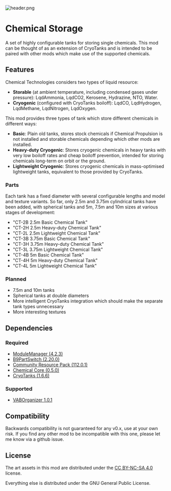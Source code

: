 ![header.png](https://raw.githubusercontent.com/CharleRoger/ChemicalStorage/main/header.png)

# Chemical Storage
A set of highly configurable tanks for storing single chemicals. This mod can be thought of as an extension of CryoTanks and is intended to be paired with other mods which make use of the supported chemicals.

## Features
Chemical Technologies considers two types of liquid resource:
- **Storable** (at ambient temperature, including condensed gases under pressure): LqdAmmonia, LqdCO2, Kerosene, Hydrazine, NTO, Water.
- **Cryogenic** (configured with CryoTanks boiloff): LqdCO, LqdHydrogen, LqdMethane, LqdNitrogen, LqdOxygen.

This mod provides three types of tank which store different chemicals in different ways:
- **Basic**: Plain old tanks, stores stock chemicals if Chemical Propulsion is not installed and storable chemicals depending which other mods are installed.
- **Heavy-duty Cryogenic**: Stores cryogenic chemicals in heavy tanks with very low boiloff rates and cheap boiloff prevention, intended for storing chemicals long-term on orbit or the ground.
- **Lightweight Cryogenic**: Stores cryogenic chemicals in mass-optimised lightweight tanks, equivalent to those provided by CryoTanks.

### Parts
Each tank has a fixed diameter with several configurable lengths and model and texture variants. So far, only 2.5m and 3.75m cylindrical tanks have been added, with spherical tanks and 5m, 7.5m and 10m sizes at various stages of development:
- "CT-2B 2.5m Basic Chemical Tank"
- "CT-2H 2.5m Heavy-duty Chemical Tank"
- "CT-2L 2.5m Lightweight Chemical Tank"
- "CT-3B 3.75m Basic Chemical Tank"
- "CT-3H 3.75m Heavy-duty Chemical Tank"
- "CT-3L 3.75m Lightweight Chemical Tank"
- "CT-4B 5m Basic Chemical Tank"
- "CT-4H 5m Heavy-duty Chemical Tank"
- "CT-4L 5m Lightweight Chemical Tank"

### Planned
- 7.5m and 10m tanks
- Spherical tanks at double diameters
- More intelligent CryoTanks integration which should make the separate tank types unnecessary
- More interesting textures

## Dependencies
### Required
- [ModuleManager (4.2.3)](https://github.com/sarbian/ModuleManager)
- [B9PartSwitch (2.20.0)](https://github.com/blowfishpro/B9PartSwitch)
- [Community Resource Pack (112.0.1)](https://github.com/UmbraSpaceIndustries/CommunityResourcePack)
- [Chemical Core (0.5.0)](https://github.com/CharleRoger/ChemicalCore)
- [CryoTanks (1.6.6)](https://github.com/post-kerbin-mining-corporation/CryoTanks)
### Supported
- [VABOrganizer 1.0.1](https://github.com/post-kerbin-mining-corporation/VABOrganizer)

## Compatibility
Backwards compatibility is not guaranteed for any v0.x, use at your own risk. If you find any other mod to be incompatible with this one, please let me know via a github issue.

## License
The art assets in this mod are distributed under the [CC BY-NC-SA 4.0](https://creativecommons.org/licenses/by-nc-sa/4.0/) license.

Everything else is distributed under the GNU General Public License.
